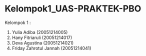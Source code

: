 # Kelompok1_UAS-PRAKTEK-PBO
Kelompok 1 :
1.	Yulia Adiba			(20051214005)
2.	Hany Fitriaruli			(20051214017)
3.	Deva Agustina			(20051214021)
4.	Friday Zahrotul Jannah	(20051214041)

